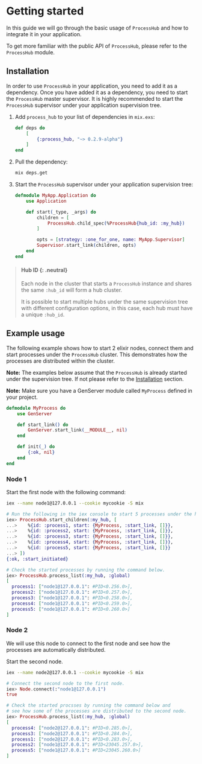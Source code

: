 # Getting started

In this guide we will go through the basic usage of `ProcessHub` and how to integrate 
it in your application.

To get more familiar with the public API of `ProcessHub`, please refer to the `ProcessHub` module.

## Installation

In order to use `ProcessHub` in your application, you need to add it as a dependency.
Once you have added it as a dependency, you need to start the `ProcessHub` master supervisor.
It is highly recommended to start the `ProcessHub` supervisor under your application 
supervision tree.

1. Add `process_hub` to your list of dependencies in `mix.exs`:
    ```elixir
    def deps do
        [
            {:process_hub, "~> 0.2.9-alpha"}
        ]
    end
    ```

2. Pull the dependency:
    ```bash
    mix deps.get
    ```

3. Start the `ProcessHub` supervisor under your application supervision tree:
    ```elixir
    defmodule MyApp.Application do
        use Application

        def start(_type, _args) do
            children = [
                ProcessHub.child_spec(%ProcessHub{hub_id: :my_hub})
            ]

            opts = [strategy: :one_for_one, name: MyApp.Supervisor]
            Supervisor.start_link(children, opts)
        end
    end
    ```

> #### Hub ID {: .neutral}
>
> Each node in the cluster that starts a `ProcessHub` instance and shares the same `:hub_id` will 
> form a hub cluster.
>
> It is possible to start multiple hubs under the same supervision tree with
> different configuration options, in this case, each hub must have a unique `:hub_id`.

## Example usage
The following example shows how to start 2 elixir nodes, connect them and start processes
under the `ProcessHub` cluster. This demonstrates how the processes are distributed within
the cluster.

**Note:** The examples below assume that the `ProcessHub` is already started under the
supervision tree. If not please refer to the [Installation](#installation) section.

**Note:** Make sure you have a GenServer module called `MyProcess` defined in your project.
```elixir
defmodule MyProcess do
    use GenServer

    def start_link() do
        GenServer.start_link(__MODULE__, nil)
    end

    def init(_) do
        {:ok, nil}
    end
end
```

<!-- tabs-open -->

### Node 1

Start the first node with the following command:

```bash
iex --name node1@127.0.0.1 --cookie mycookie -S mix
```

```elixir
# Run the following in the iex console to start 5 processes under the hub.
iex> ProcessHub.start_children(:my_hub, [
...>    %{id: :process1, start: {MyProcess, :start_link, []}},
...>    %{id: :process2, start: {MyProcess, :start_link, []}},
...>    %{id: :process3, start: {MyProcess, :start_link, []}},
...>    %{id: :process4, start: {MyProcess, :start_link, []}},
...>    %{id: :process5, start: {MyProcess, :start_link, []}}
...> ])
{:ok, :start_initiated}

# Check the started processes by running the command below.
iex> ProcessHub.process_list(:my_hub, :global)
[
  process1: ["node1@127.0.0.1": #PID<0.256.0>],
  process2: ["node1@127.0.0.1": #PID<0.257.0>],
  process3: ["node1@127.0.0.1": #PID<0.258.0>],
  process4: ["node1@127.0.0.1": #PID<0.259.0>],
  process5: ["node1@127.0.0.1": #PID<0.260.0>]
]
```

### Node 2
We will use this node to connect to the first node and see how the processes are
automatically distributed.

Start the second node.
```bash
iex --name node2@127.0.0.1 --cookie mycookie -S mix
```

```elixir
# Connect the second node to the first node.
iex> Node.connect(:"node1@127.0.0.1")
true

# Check the started procsses by running the command below and
# see how some of the processes are distributed to the second node.
iex> ProcessHub.process_list(:my_hub, :global)
[
  process4: ["node2@127.0.0.1": #PID<0.285.0>],
  process3: ["node2@127.0.0.1": #PID<0.284.0>],
  process1: ["node2@127.0.0.1": #PID<0.283.0>],
  process2: ["node1@127.0.0.1": #PID<23045.257.0>],
  process5: ["node1@127.0.0.1": #PID<23045.260.0>]
]
```
<!-- tabs-close -->